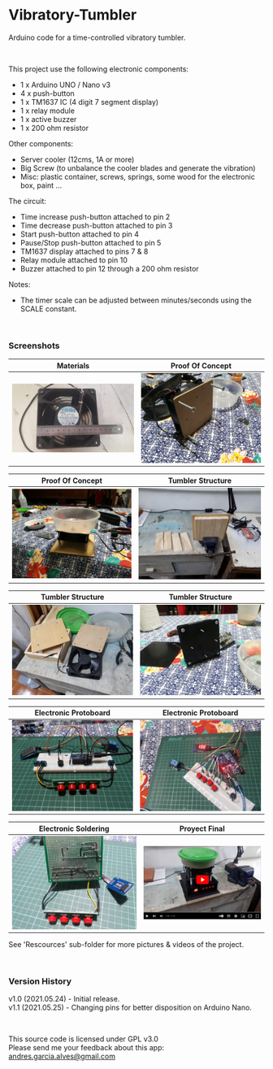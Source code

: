 # Vibratory-Tumbler

Arduino code for a time-controlled vibratory tumbler.

&nbsp;

This project use the following electronic components:
- 1 x Arduino UNO / Nano v3
- 4 x push-button
- 1 x TM1637 IC (4 digit 7 segment display)
- 1 x relay module
- 1 x active buzzer
- 1 x 200 ohm resistor

Other components:
- Server cooler (12cms, 1A or more)
- Big Screw (to unbalance the cooler blades and generate the vibration)
- Misc: plastic container, screws, springs, some wood for the electronic box, paint ...

The circuit:
- Time increase push-button attached to pin 2
- Time decrease push-button attached to pin 3
- Start push-button attached to pin 4
- Pause/Stop push-button attached to pin 5
- TM1637 display attached to pins 7 & 8
- Relay module attached to pin 10
- Buzzer attached to pin 12 through a 200 ohm resistor

Notes:
- The timer scale can be adjusted between minutes/seconds using the SCALE constant.

&nbsp;

### Screenshots

| Materials                                     | Proof Of Concept                              |
|-----------------------------------------------|-----------------------------------------------|
| ![](Resources/01-materials.jpg)               | ![](Resources/03-proof-of-concept.jpg)        |

| Proof Of Concept                              | Tumbler Structure                             |
|-----------------------------------------------|-----------------------------------------------|
| ![](Resources/04-proof-of-concept.jpg)        | ![](Resources/08-tumbler-structure.jpg)       |

| Tumbler Structure                             | Tumbler Structure                             |
|-----------------------------------------------|-----------------------------------------------|
| ![](Resources/10-tumbler-structure.jpg)       | ![](Resources/12-tumbler-structure.jpg)       |

| Electronic Protoboard                         | Electronic Protoboard                         |
|-----------------------------------------------|-----------------------------------------------|
| ![](Resources/14-electronic-protoboard.jpg)   | ![](Resources/15-electronic-protoboard.jpg)   |

| Electronic Soldering                          | Proyect Final                                 |
|-----------------------------------------------|-----------------------------------------------|
| ![](Resources/19-electronic-soldering.jpg)    | [![](Resources/23-project-final.jpg)](https://youtu.be/gBZB96gjc-E) |

See 'Rescources' sub-folder for more pictures & videos of the project.

&nbsp;

### Version History

v1.0 (2021.05.24) - Initial release.  
v1.1 (2021.05.25) - Changing pins for better disposition on Arduino Nano.

&nbsp;

This source code is licensed under GPL v3.0  
Please send me your feedback about this app: andres.garcia.alves@gmail.com
